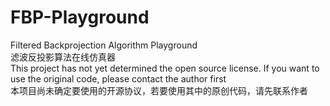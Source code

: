 
# FBP-Playground
 Filtered Backprojection Algorithm Playground  
 滤波反投影算法在线仿真器  
 This project has not yet determined the open source license. If you want to use the original code, please contact the author first  
 本项目尚未确定要使用的开源协议，若要使用其中的原创代码，请先联系作者  
